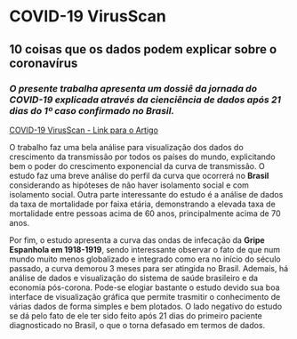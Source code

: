 # COVID-19 VirusScan
## 10 coisas que os dados podem explicar sobre o coronavírus
### *O presente trabalha apresenta um dossiê da jornada do COVID-19 explicada através da cienciência de dados após 21 dias do 1º caso confirmado no Brasil.*

[COVID-19 VirusScan - Link para o Artigo](https://static1.squarespace.com/static/5c4ca9b7cef372b39c3d9aab/t/5e71665d1491e857a5cfa23a/1584490167127/dossie-covid19-cappralab.pdf)

  O trabalho faz uma bela análise para visualização dos dados do crescimento da transmissão por todos os países do mundo, explicitando bem o poder do crescimento exponencial da curva de transmissão. O estudo faz uma breve análise do perfil da curva que ocorrerá no **Brasil** considerando as hipóteses de não haver isolamento social e com isolamento social. Outra parte interessante do estudo é a análise de dados da taxa de mortalidade por faixa etária, demonstrando a elevada taxa de mortalidade entre pessoas acima de 60 anos, principalmente acima de 70 anos.

  Por fim, o estudo apresenta a curva das ondas de infecação da **Gripe Espanhola em 1918-1919**, sendo interessante observar o fato de que num mundo muito menos globalizado e integrado como era no início do século passado, a curva demorou 3 meses para ser atingida no Brasil. Ademais, há análise de dados e visualização do sistema de saúde brasileiro e da economia pós-corona.
Pode-se elogiar bastante o estudo devido sua boa interface de visualização gráfica que permite trasmitir o conhecimento de várias dados de forma simples e bem plotados. O lado negativo do estudo se dá pelo fato de ele ter sido feito após 21 dias do primeiro paciente diagnosticado no Brasil, o que o torna defasado em termos de dados.
